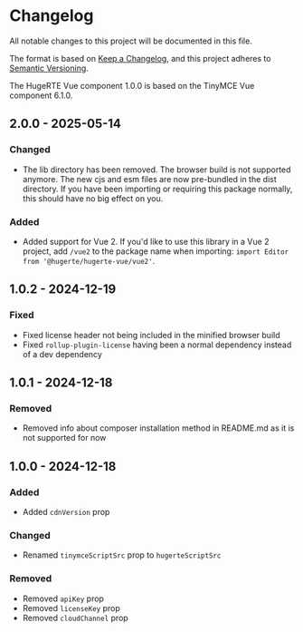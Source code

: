 # Changelog

All notable changes to this project will be documented in this file.

The format is based on [Keep a Changelog](https://keepachangelog.com/en/1.0.0/),
and this project adheres to [Semantic Versioning](https://semver.org/spec/v2.0.0.html).

The HugeRTE Vue component 1.0.0 is based on the TinyMCE Vue component 6.1.0.

## 2.0.0 - 2025-05-14

### Changed
- The lib directory has been removed. The browser build is not supported anymore. The new cjs and esm files are now pre-bundled in the dist directory. If you have been importing or requiring this package normally, this should have no big effect on you.

### Added
- Added support for Vue 2. If you'd like to use this library in a Vue 2 project, add `/vue2` to the package name when importing: `import Editor from '@hugerte/hugerte-vue/vue2'`.

## 1.0.2 - 2024-12-19

### Fixed
- Fixed license header not being included in the minified browser build
- Fixed `rollup-plugin-license` having been a normal dependency instead of a dev dependency

## 1.0.1 - 2024-12-18

### Removed
- Removed info about composer installation method in README.md as it is not supported for now

## 1.0.0 - 2024-12-18

### Added
- Added `cdnVersion` prop

### Changed
- Renamed `tinymceScriptSrc` prop to `hugerteScriptSrc`

### Removed
- Removed `apiKey` prop
- Removed `licenseKey` prop
- Removed `cloudChannel` prop
